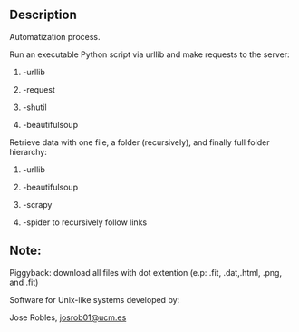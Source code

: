 ## Description
Automatization process.

Run an executable Python script via urllib and make requests to the server:

1. -urllib

2. -request

3. -shutil 

4. -beautifulsoup

Retrieve data with one file,  a folder (recursively), and finally full folder hierarchy:

1. -urllib

2. -beautifulsoup

3. -scrapy

4. -spider to recursively follow links


## Note:

Piggyback: download all files with dot extention (e.p: .fit, .dat,.html, .png, and .fit)

Software for Unix-like systems developed by:

Jose Robles, josrob01@ucm.es
